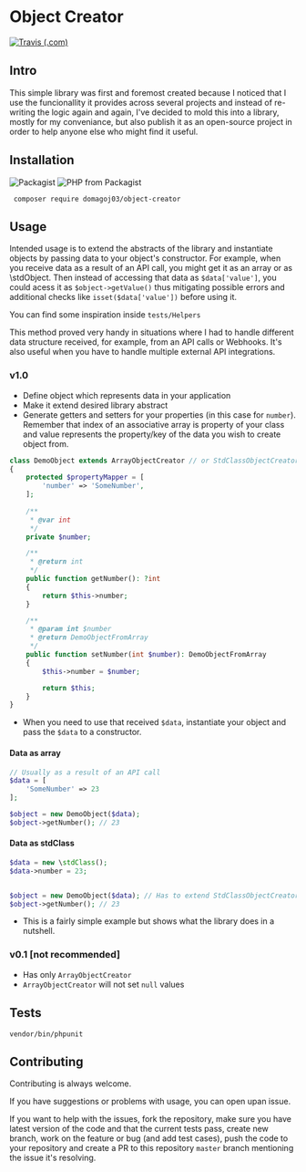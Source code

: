 # Object Creator 
[![Travis (.com)](https://img.shields.io/travis/com/domagoj03/object-creator.svg?style=for-the-badge)](https://travis-ci.com/domagoj03/object-creator)

## Intro

This simple library was first and foremost created because I noticed that I use the funcionallity it provides across
several projects and instead of re-writing the logic again and again, I've decided to mold this into a library, mostly for my
conveniance, but also publish it as an open-source project in order to help anyone else who might
find it useful. 

## Installation

![Packagist](https://img.shields.io/packagist/v/domagoj03/object-creator.svg?style=for-the-badge)
![PHP from Packagist](https://img.shields.io/packagist/php-v/domagoj03/object-creator.svg?style=for-the-badge)

``` composer require domagoj03/object-creator```

## Usage

Intended usage is to extend the abstracts of the library and instantiate objects by passing 
data to your object's constructor. For example, when you receive data as a result of an API call,
you might get it as an array or as \stdObject. Then instead of accessing that data as 
`$data['value']`, you could acess it as `$object->getValue()` thus mitigating possible errors
and additional checks like `isset($data['value'])` before using it.

You can find some inspiration inside `tests/Helpers`

This method proved very handy in situations where I had to handle different data
structure received, for example, from an API calls or Webhooks. It's also useful when 
you have to handle multiple external API integrations.

### v1.0

* Define object which represents data in your application
* Make it extend desired library abstract
* Generate getters and setters for your properties (in this case for `number`). 
Remember that index of an associative array is property of your class and 
value represents the property/key of the data you wish to create object from.

```php 
class DemoObject extends ArrayObjectCreator // or StdClassObjectCreator
{
    protected $propertyMapper = [
        'number' => 'SomeNumber',
    ];
    
    /**
     * @var int
     */
    private $number;

    /**
     * @return int
     */
    public function getNumber(): ?int
    {
        return $this->number;
    }

    /**
     * @param int $number
     * @return DemoObjectFromArray
     */
    public function setNumber(int $number): DemoObjectFromArray
    {
        $this->number = $number;

        return $this;
    }
}
```

* When you need to use that received `$data`, instantiate your object
and pass the `$data` to a constructor.

#### Data as array

```php
// Usually as a result of an API call
$data = [
    'SomeNumber' => 23
];

$object = new DemoObject($data);
$object->getNumber(); // 23
```

#### Data as stdClass

```php
$data = new \stdClass();
$data->number = 23;


$object = new DemoObject($data); // Has to extend StdClassObjectCreator
$object->getNumber(); // 23
```

* This is a fairly simple example but shows what the library does in a nutshell.

### v0.1 [not recommended]

* Has only `ArrayObjectCreator`
* `ArrayObjectCreator` will not set `null` values


## Tests

`vendor/bin/phpunit`

## Contributing

Contributing is always welcome. 

If you have suggestions or problems with usage, you can open upan issue. 

If you want to help with the issues, fork the repository, make sure you have latest version
of the code and that the current tests pass, create new branch, work on the feature or bug (and add test cases), push the code to your repository and create a PR 
to this repository `master` branch mentioning the issue it's resolving.